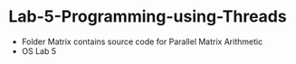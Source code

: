 # Lab-5-Programming-using-Threads
* Folder Matrix contains source code for Parallel Matrix Arithmetic
* OS Lab 5
